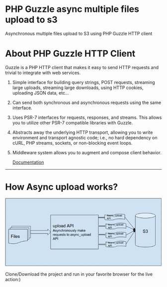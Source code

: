 # PHP Guzzle async multiple files upload to s3
Asynchronous multiple files upload to S3 using PHP Guzzle HTTP client

# About PHP Guzzle HTTP Client
Guzzle is a PHP HTTP client that makes it easy to send HTTP requests and trivial to integrate with web services.
 
1. Simple interface for building query strings, POST requests, streaming large uploads, streaming large downloads, using HTTP cookies, uploading JSON data, etc...

2. Can send both synchronous and asynchronous requests using the same interface.

3. Uses PSR-7 interfaces for requests, responses, and streams. This allows you to utilize other PSR-7 compatible libraries with Guzzle.

4.  Abstracts away the underlying HTTP transport, allowing you to write environment and transport agnostic code; i.e., no hard dependency on cURL, PHP streams, sockets, or non-blocking event loops.

5. Middleware system allows you to augment and compose client behavior.

   [Documentation](http://docs.guzzlephp.org/en/stable/)
   
   
   
_____


# How Async upload works?


![alt text](https://github.com/Murthy-Adapa/php_guzzle_async_multiple_files_upload_s3/blob/master/image.png "Image")

Clone/Download the project and run in your favorite browser for the live action:)

